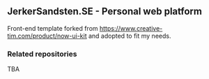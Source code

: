 ## JerkerSandsten.SE - Personal web platform

Front-end template forked from https://www.creative-tim.com/product/now-ui-kit and adopted to fit my needs.

### Related repositories

TBA
